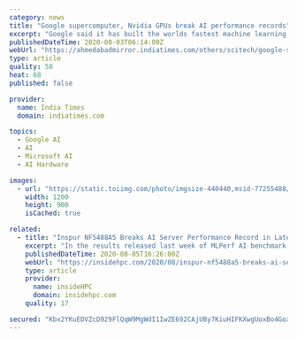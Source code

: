 ```yaml
---
category: news
title: "Google supercomputer, Nvidia GPUs break AI performance records"
excerpt: "Google said it has built the worlds fastest machine learning (ML) training supercomputer that broke AI performance records in six out of eight industry-leading"
publishedDateTime: 2020-08-03T06:14:00Z
webUrl: "https://ahmedabadmirror.indiatimes.com/others/scitech/google-supercomputer-nvidia-gpus-break-ai-performance-records/articleshow/77255496.cms"
type: article
quality: 58
heat: 68
published: false

provider:
  name: India Times
  domain: indiatimes.com

topics:
  - Google AI
  - AI
  - Microsoft AI
  - AI Hardware

images:
  - url: "https://static.toiimg.com/photo/imgsize-440440,msid-77255488/77255488.jpg"
    width: 1200
    height: 900
    isCached: true

related:
  - title: "Inspur NF5488A5 Breaks AI Server Performance Record in Latest MLPerf Benchmarks"
    excerpt: "In the results released last week of MLPerf AI benchmark, Inspur NF5488A5 server set a new AI performance record in the Resnet50 training task, topping the list for single server performance. MLPerf (results here) is the most influential industry benchmarking organization in the field of AI around the world."
    publishedDateTime: 2020-08-05T16:26:00Z
    webUrl: "https://insidehpc.com/2020/08/inspur-nf5488a5-breaks-ai-server-performance-record-in-latest-mlperf-benchmarks/"
    type: article
    provider:
      name: insideHPC
      domain: insidehpc.com
    quality: 17

secured: "Kbx2YKuEDVZcD929FlQqW9MgWdI1IwZE692CAjUBy7KiuHIFKXwgUoxBo4GoxFEh+VuBd8r8cPx3Ho2dvMXeQxbTMbOX3MrQ6lXj80Mxub0Ag2g8LC8Z49RB9wtfihiO8Azzgsx5Gs3a1DR5xuUUMcefrPL+TZaFq5qjvj+mejxkhn+z9a4sKLiGRqsVHMUyu68w+KfgSv9LhfmsUwKlaept9TGpPCb1d1un51BubAodsXLw5W8s4ifIjZyOkUrpH0h+S/mKbRWshaSJxfzvFHR96YMZNQsqnaeQRZMdFOeEl1ISrGq/k4r+IXjBUJafosoDs++ftrt77s/23vItaQ==;Rz0yHg1tqlpZiajE2tUPRg=="
---
```



